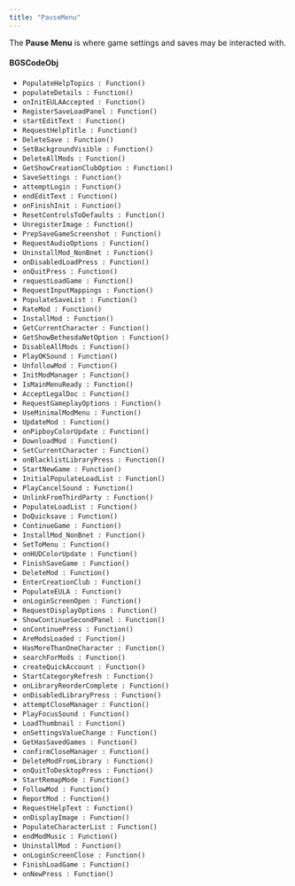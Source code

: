 ```yaml
---
title: "PauseMenu"
---
```


The **Pause Menu** is where game settings and saves may be interacted with.

#### BGSCodeObj
* `PopulateHelpTopics : Function()`
* `populateDetails : Function()`
* `onInitEULAAccepted : Function()`
* `RegisterSaveLoadPanel : Function()`
* `startEditText : Function()`
* `RequestHelpTitle : Function()`
* `DeleteSave : Function()`
* `SetBackgroundVisible : Function()`
* `DeleteAllMods : Function()`
* `GetShowCreationClubOption : Function()`
* `SaveSettings : Function()`
* `attemptLogin : Function()`
* `endEditText : Function()`
* `onFinishInit : Function()`
* `ResetControlsToDefaults : Function()`
* `UnregisterImage : Function()`
* `PrepSaveGameScreenshot : Function()`
* `RequestAudioOptions : Function()`
* `UninstallMod_NonBnet : Function()`
* `onDisabledLoadPress : Function()`
* `onQuitPress : Function()`
* `requestLoadGame : Function()`
* `RequestInputMappings : Function()`
* `PopulateSaveList : Function()`
* `RateMod : Function()`
* `InstallMod : Function()`
* `GetCurrentCharacter : Function()`
* `GetShowBethesdaNetOption : Function()`
* `DisableAllMods : Function()`
* `PlayOKSound : Function()`
* `UnfollowMod : Function()`
* `InitModManager : Function()`
* `IsMainMenuReady : Function()`
* `AcceptLegalDoc : Function()`
* `RequestGameplayOptions : Function()`
* `UseMinimalModMenu : Function()`
* `UpdateMod : Function()`
* `onPipboyColorUpdate : Function()`
* `DownloadMod : Function()`
* `SetCurrentCharacter : Function()`
* `onBlacklistLibraryPress : Function()`
* `StartNewGame : Function()`
* `InitialPopulateLoadList : Function()`
* `PlayCancelSound : Function()`
* `UnlinkFromThirdParty : Function()`
* `PopulateLoadList : Function()`
* `DoQuicksave : Function()`
* `ContinueGame : Function()`
* `InstallMod_NonBnet : Function()`
* `SetToMenu : Function()`
* `onHUDColorUpdate : Function()`
* `FinishSaveGame : Function()`
* `DeleteMod : Function()`
* `EnterCreationClub : Function()`
* `PopulateEULA : Function()`
* `onLoginScreenOpen : Function()`
* `RequestDisplayOptions : Function()`
* `ShowContinueSecondPanel : Function()`
* `onContinuePress : Function()`
* `AreModsLoaded : Function()`
* `HasMoreThanOneCharacter : Function()`
* `searchForMods : Function()`
* `createQuickAccount : Function()`
* `StartCategoryRefresh : Function()`
* `onLibraryReorderComplete : Function()`
* `onDisabledLibraryPress : Function()`
* `attemptCloseManager : Function()`
* `PlayFocusSound : Function()`
* `LoadThumbnail : Function()`
* `onSettingsValueChange : Function()`
* `GetHasSavedGames : Function()`
* `confirmCloseManager : Function()`
* `DeleteModFromLibrary : Function()`
* `onQuitToDesktopPress : Function()`
* `StartRemapMode : Function()`
* `FollowMod : Function()`
* `ReportMod : Function()`
* `RequestHelpText : Function()`
* `onDisplayImage : Function()`
* `PopulateCharacterList : Function()`
* `endModMusic : Function()`
* `UninstallMod : Function()`
* `onLoginScreenClose : Function()`
* `FinishLoadGame : Function()`
* `onNewPress : Function()`
